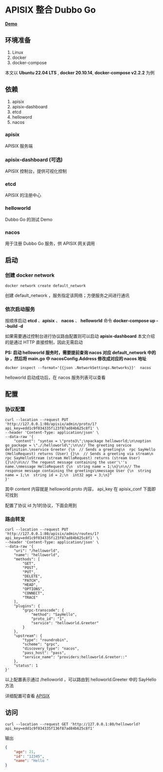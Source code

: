 # APISIX 整合 Dubbo Go



**[Demo](https://github.com/limerence-code/apisix-dubbo-go.git)**

## 环境准备

1. Linux
2. docker
3. docker-compose

本文以 **Ubuntu 22.04 LTS** , **docker 20.10.14**,  **docker-compose v2.2.2** 为例

## 依赖

1. apisix  
2. apisix-dashboard 
3. etcd  
4. helloword  
5. nacos  

### apisix 

APISIX 服务端

### apisix-dashboard (可选)

APISIX 控制台，提供可视化控制

### etcd

APISIX 的注册中心

### helloworld

Dubbo Go 的测试 Demo

### nacos

用于注册 Dubbo Go 服务，供 APISIX 网关调用

## 启动

### 创建 docker network

```shell
docker network create default_network
```

创建 default_network ，服务指定该网络；方便服务之间进行通讯

### 依次启动服务

按顺序启动 **etcd** 、**apisix** 、  **nacos**  、 **helloworld** 命令 **docker-compose up --build -d**

如果需要通过控制台进行协议路由配置则可以启动 **apisix-dashboard** 本文介绍的是通过 HTTP 直接控制，因此无需启动

**PS: 启动 helloworld 服务时，需要提前查询 nacos 对应 default_network 中的 ip ，然后将 main.go 中 nacosConfig.Address 修改成对应的 nacos 地址**

```shell
docker inspect --format='{{json .NetworkSettings.Networks}}'  nacos
```

helloworld 启动成功后，在 nacos 服务列表可以查看

## 配置

### 协议配置

```apl
curl --location --request PUT 'http://127.0.0.1:80/apisix/admin/proto/1?api_key=edd1c9f034335fi23f87ad84b625c8f1' \
--header 'Content-Type: application/json' \
--data-raw '{
    "content": "syntax = \"proto3\";\npackage helloworld;\n\noption go_package = \"./;helloworld\";\n\n// The greeting service definition.\nservice Greeter {\n  // Sends a greeting\n  rpc SayHello (HelloRequest) returns (User) {}\n  // Sends a greeting via stream\n  rpc SayHelloStream (stream HelloRequest) returns (stream User) {}\n}\n\n// The request message containing the user'\''s name.\nmessage HelloRequest {\n  string name = 1;\n}\n\n// The response message containing the greetings\nmessage User {\n  string name = 1;\n  string id = 2;\n  int32 age = 3;\n}"
}'
```

其中 content 内容就是 helloworld.proto 内容， api_key 在 apisix_conf 下面即可找到

配置了协议 id 为1的协议，下面会用到

### 路由转发

```apl
curl --location --request PUT 'http://127.0.0.1:80/apisix/admin/routes/1?api_key=edd1c9f034335fi23f87ad84b625c8f1' \
--header 'Content-Type: application/json' \
--data-raw '{
    "uri": "/helloworld",
    "name": "helloworld",
    "methods": [
        "GET",
        "POST",
        "PUT",
        "DELETE",
        "PATCH",
        "HEAD",
        "OPTIONS",
        "CONNECT",
        "TRACE"
    ],
    "plugins": {
        "grpc-transcode": {
            "method": "SayHello",
            "proto_id": "1",
            "service": "helloworld.Greeter"
        }
    },
    "upstream": {
        "type": "roundrobin",
        "scheme": "grpc",
        "discovery_type": "nacos",
        "pass_host": "pass",
        "service_name": "providers:helloworld.Greeter::"
    },
    "status": 1
}'
```

以上配置表示通过 /helloworld ，可以路由到 helloworld.Greeter 中的 SayHello 方法

详细配置可查看 [APISIX](https://apisix.apache.org/zh/docs/apisix/getting-started)

## 访问

```api
curl --location --request GET 'http://127.0.0.1:80/helloworld?api_key=edd1c9f034335f136f87ad84b625c8f1'
```

输出

```json
{
    "age": 21,
    "id": "12345",
    "name": "Hello "
}
```

